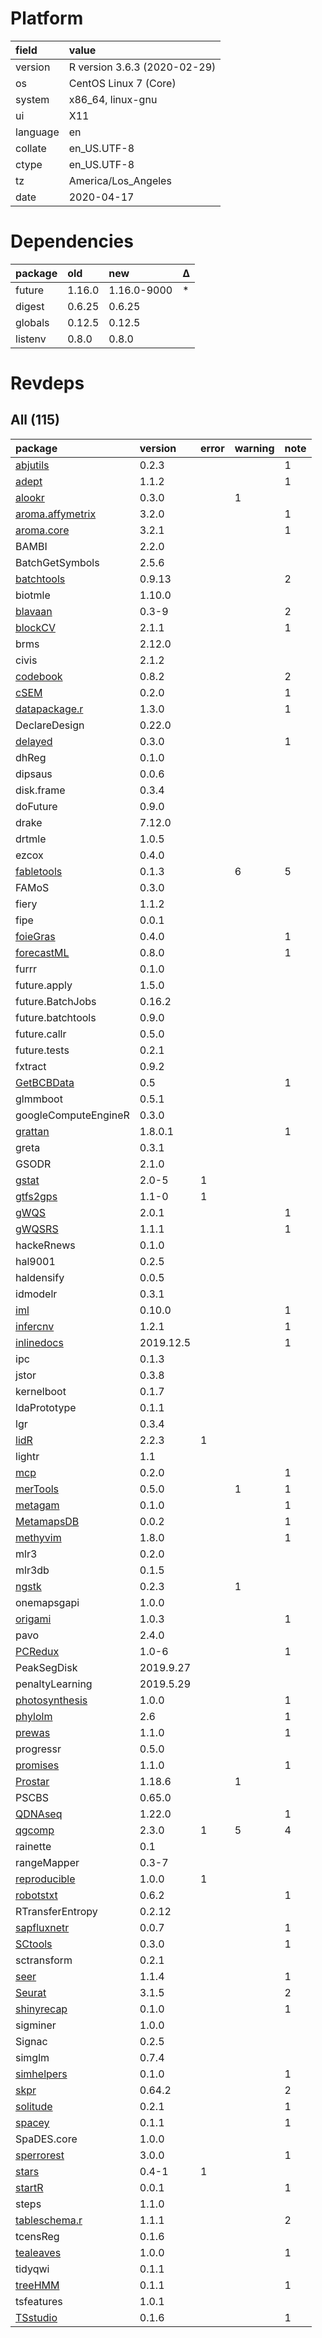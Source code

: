 # Platform

|field    |value                        |
|:--------|:----------------------------|
|version  |R version 3.6.3 (2020-02-29) |
|os       |CentOS Linux 7 (Core)        |
|system   |x86_64, linux-gnu            |
|ui       |X11                          |
|language |en                           |
|collate  |en_US.UTF-8                  |
|ctype    |en_US.UTF-8                  |
|tz       |America/Los_Angeles          |
|date     |2020-04-17                   |

# Dependencies

|package |old    |new         |Δ  |
|:-------|:------|:-----------|:--|
|future  |1.16.0 |1.16.0-9000 |*  |
|digest  |0.6.25 |0.6.25      |   |
|globals |0.12.5 |0.12.5      |   |
|listenv |0.8.0  |0.8.0       |   |

# Revdeps

## All (115)

|package                                         |version   |error |warning |note |
|:-----------------------------------------------|:---------|:-----|:-------|:----|
|[abjutils](problems.md#abjutils)                |0.2.3     |      |        |1    |
|[adept](problems.md#adept)                      |1.1.2     |      |        |1    |
|[alookr](problems.md#alookr)                    |0.3.0     |      |1       |     |
|[aroma.affymetrix](problems.md#aromaaffymetrix) |3.2.0     |      |        |1    |
|[aroma.core](problems.md#aromacore)             |3.2.1     |      |        |1    |
|BAMBI                                           |2.2.0     |      |        |     |
|BatchGetSymbols                                 |2.5.6     |      |        |     |
|[batchtools](problems.md#batchtools)            |0.9.13    |      |        |2    |
|biotmle                                         |1.10.0    |      |        |     |
|[blavaan](problems.md#blavaan)                  |0.3-9     |      |        |2    |
|[blockCV](problems.md#blockcv)                  |2.1.1     |      |        |1    |
|brms                                            |2.12.0    |      |        |     |
|civis                                           |2.1.2     |      |        |     |
|[codebook](problems.md#codebook)                |0.8.2     |      |        |2    |
|[cSEM](problems.md#csem)                        |0.2.0     |      |        |1    |
|[datapackage.r](problems.md#datapackager)       |1.3.0     |      |        |1    |
|DeclareDesign                                   |0.22.0    |      |        |     |
|[delayed](problems.md#delayed)                  |0.3.0     |      |        |1    |
|dhReg                                           |0.1.0     |      |        |     |
|dipsaus                                         |0.0.6     |      |        |     |
|disk.frame                                      |0.3.4     |      |        |     |
|doFuture                                        |0.9.0     |      |        |     |
|drake                                           |7.12.0    |      |        |     |
|drtmle                                          |1.0.5     |      |        |     |
|ezcox                                           |0.4.0     |      |        |     |
|[fabletools](problems.md#fabletools)            |0.1.3     |      |6       |5    |
|FAMoS                                           |0.3.0     |      |        |     |
|fiery                                           |1.1.2     |      |        |     |
|fipe                                            |0.0.1     |      |        |     |
|[foieGras](problems.md#foiegras)                |0.4.0     |      |        |1    |
|[forecastML](problems.md#forecastml)            |0.8.0     |      |        |1    |
|furrr                                           |0.1.0     |      |        |     |
|future.apply                                    |1.5.0     |      |        |     |
|future.BatchJobs                                |0.16.2    |      |        |     |
|future.batchtools                               |0.9.0     |      |        |     |
|future.callr                                    |0.5.0     |      |        |     |
|future.tests                                    |0.2.1     |      |        |     |
|fxtract                                         |0.9.2     |      |        |     |
|[GetBCBData](problems.md#getbcbdata)            |0.5       |      |        |1    |
|glmmboot                                        |0.5.1     |      |        |     |
|googleComputeEngineR                            |0.3.0     |      |        |     |
|[grattan](problems.md#grattan)                  |1.8.0.1   |      |        |1    |
|greta                                           |0.3.1     |      |        |     |
|GSODR                                           |2.1.0     |      |        |     |
|[gstat](problems.md#gstat)                      |2.0-5     |1     |        |     |
|[gtfs2gps](problems.md#gtfs2gps)                |1.1-0     |1     |        |     |
|[gWQS](problems.md#gwqs)                        |2.0.1     |      |        |1    |
|[gWQSRS](problems.md#gwqsrs)                    |1.1.1     |      |        |1    |
|hackeRnews                                      |0.1.0     |      |        |     |
|hal9001                                         |0.2.5     |      |        |     |
|haldensify                                      |0.0.5     |      |        |     |
|idmodelr                                        |0.3.1     |      |        |     |
|[iml](problems.md#iml)                          |0.10.0    |      |        |1    |
|[infercnv](problems.md#infercnv)                |1.2.1     |      |        |1    |
|[inlinedocs](problems.md#inlinedocs)            |2019.12.5 |      |        |1    |
|ipc                                             |0.1.3     |      |        |     |
|jstor                                           |0.3.8     |      |        |     |
|kernelboot                                      |0.1.7     |      |        |     |
|ldaPrototype                                    |0.1.1     |      |        |     |
|lgr                                             |0.3.4     |      |        |     |
|[lidR](problems.md#lidr)                        |2.2.3     |1     |        |     |
|lightr                                          |1.1       |      |        |     |
|[mcp](problems.md#mcp)                          |0.2.0     |      |        |1    |
|[merTools](problems.md#mertools)                |0.5.0     |      |1       |1    |
|[metagam](problems.md#metagam)                  |0.1.0     |      |        |1    |
|[MetamapsDB](problems.md#metamapsdb)            |0.0.2     |      |        |1    |
|[methyvim](problems.md#methyvim)                |1.8.0     |      |        |1    |
|mlr3                                            |0.2.0     |      |        |     |
|mlr3db                                          |0.1.5     |      |        |     |
|[ngstk](problems.md#ngstk)                      |0.2.3     |      |1       |     |
|onemapsgapi                                     |1.0.0     |      |        |     |
|[origami](problems.md#origami)                  |1.0.3     |      |        |1    |
|pavo                                            |2.4.0     |      |        |     |
|[PCRedux](problems.md#pcredux)                  |1.0-6     |      |        |1    |
|PeakSegDisk                                     |2019.9.27 |      |        |     |
|penaltyLearning                                 |2019.5.29 |      |        |     |
|[photosynthesis](problems.md#photosynthesis)    |1.0.0     |      |        |1    |
|[phylolm](problems.md#phylolm)                  |2.6       |      |        |1    |
|[prewas](problems.md#prewas)                    |1.1.0     |      |        |1    |
|progressr                                       |0.5.0     |      |        |     |
|[promises](problems.md#promises)                |1.1.0     |      |        |1    |
|[Prostar](problems.md#prostar)                  |1.18.6    |      |1       |     |
|PSCBS                                           |0.65.0    |      |        |     |
|[QDNAseq](problems.md#qdnaseq)                  |1.22.0    |      |        |1    |
|[qgcomp](problems.md#qgcomp)                    |2.3.0     |1     |5       |4    |
|rainette                                        |0.1       |      |        |     |
|rangeMapper                                     |0.3-7     |      |        |     |
|[reproducible](problems.md#reproducible)        |1.0.0     |1     |        |     |
|[robotstxt](problems.md#robotstxt)              |0.6.2     |      |        |1    |
|RTransferEntropy                                |0.2.12    |      |        |     |
|[sapfluxnetr](problems.md#sapfluxnetr)          |0.0.7     |      |        |1    |
|[SCtools](problems.md#sctools)                  |0.3.0     |      |        |1    |
|sctransform                                     |0.2.1     |      |        |     |
|[seer](problems.md#seer)                        |1.1.4     |      |        |1    |
|[Seurat](problems.md#seurat)                    |3.1.5     |      |        |2    |
|[shinyrecap](problems.md#shinyrecap)            |0.1.0     |      |        |1    |
|sigminer                                        |1.0.0     |      |        |     |
|Signac                                          |0.2.5     |      |        |     |
|simglm                                          |0.7.4     |      |        |     |
|[simhelpers](problems.md#simhelpers)            |0.1.0     |      |        |1    |
|[skpr](problems.md#skpr)                        |0.64.2    |      |        |2    |
|[solitude](problems.md#solitude)                |0.2.1     |      |        |1    |
|[spacey](problems.md#spacey)                    |0.1.1     |      |        |1    |
|SpaDES.core                                     |1.0.0     |      |        |     |
|[sperrorest](problems.md#sperrorest)            |3.0.0     |      |        |1    |
|[stars](problems.md#stars)                      |0.4-1     |1     |        |     |
|[startR](problems.md#startr)                    |0.0.1     |      |        |1    |
|steps                                           |1.1.0     |      |        |     |
|[tableschema.r](problems.md#tableschemar)       |1.1.1     |      |        |2    |
|tcensReg                                        |0.1.6     |      |        |     |
|[tealeaves](problems.md#tealeaves)              |1.0.0     |      |        |1    |
|tidyqwi                                         |0.1.1     |      |        |     |
|[treeHMM](problems.md#treehmm)                  |0.1.1     |      |        |1    |
|tsfeatures                                      |1.0.1     |      |        |     |
|[TSstudio](problems.md#tsstudio)                |0.1.6     |      |        |1    |


